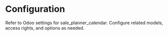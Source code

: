 # Configuration

Refer to Odoo settings for sale_planner_calendar. Configure related models, access rights, and options as needed.
